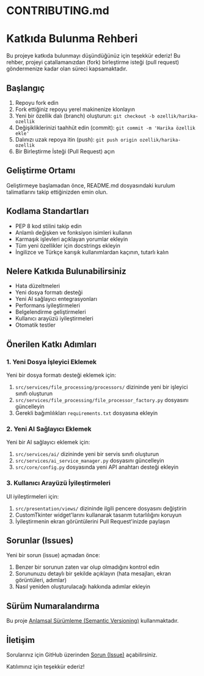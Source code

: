 # CONTRIBUTING.md


# Katkıda Bulunma Rehberi

Bu projeye katkıda bulunmayı düşündüğünüz için teşekkür ederiz! Bu rehber, projeyi çatallamanızdan (fork) birleştirme isteği (pull request) göndermenize kadar olan süreci kapsamaktadır.

## Başlangıç

1. Repoyu fork edin
2. Fork ettiğiniz repoyu yerel makinenize klonlayın
3. Yeni bir özellik dalı (branch) oluşturun: `git checkout -b ozellik/harika-ozellik`
4. Değişikliklerinizi taahhüt edin (commit): `git commit -m 'Harika özellik ekle'`
5. Dalınızı uzak repoya itin (push): `git push origin ozellik/harika-ozellik`
6. Bir Birleştirme İsteği (Pull Request) açın

## Geliştirme Ortamı

Geliştirmeye başlamadan önce, README.md dosyasındaki kurulum talimatlarını takip ettiğinizden emin olun.

## Kodlama Standartları

- PEP 8 kod stilini takip edin
- Anlamlı değişken ve fonksiyon isimleri kullanın
- Karmaşık işlevleri açıklayan yorumlar ekleyin
- Tüm yeni özellikler için docstrings ekleyin
- İngilizce ve Türkçe karışık kullanımlardan kaçının, tutarlı kalın

## Nelere Katkıda Bulunabilirsiniz

- Hata düzeltmeleri
- Yeni dosya formatı desteği
- Yeni AI sağlayıcı entegrasyonları
- Performans iyileştirmeleri
- Belgelendirme geliştirmeleri
- Kullanıcı arayüzü iyileştirmeleri
- Otomatik testler

## Önerilen Katkı Adımları

### 1. Yeni Dosya İşleyici Eklemek

Yeni bir dosya formatı desteği eklemek için:

1. `src/services/file_processing/processors/` dizininde yeni bir işleyici sınıfı oluşturun
2. `src/services/file_processing/file_processor_factory.py` dosyasını güncelleyin
3. Gerekli bağımlılıkları `requirements.txt` dosyasına ekleyin

### 2. Yeni AI Sağlayıcı Eklemek

Yeni bir AI sağlayıcı eklemek için:

1. `src/services/ai/` dizininde yeni bir servis sınıfı oluşturun
2. `src/services/ai_service_manager.py` dosyasını güncelleyin
3. `src/core/config.py` dosyasında yeni API anahtarı desteği ekleyin

### 3. Kullanıcı Arayüzü İyileştirmeleri

UI iyileştirmeleri için:

1. `src/presentation/views/` dizininde ilgili pencere dosyasını değiştirin
2. CustomTkinter widget'larını kullanarak tasarım tutarlılığını koruyun
3. İyileştirmenin ekran görüntülerini Pull Request'inizde paylaşın

## Sorunlar (Issues)

Yeni bir sorun (issue) açmadan önce:

1. Benzer bir sorunun zaten var olup olmadığını kontrol edin
2. Sorununuzu detaylı bir şekilde açıklayın (hata mesajları, ekran görüntüleri, adımlar)
3. Nasıl yeniden oluşturulacağı hakkında adımlar ekleyin

## Sürüm Numaralandırma

Bu proje [Anlamsal Sürümleme (Semantic Versioning)](https://semver.org/) kullanmaktadır.

## İletişim

Sorularınız için GitHub üzerinden [Sorun (Issue)](https://github.com/kullaniciadi/ai-metin-analizcisi/issues) açabilirsiniz.

Katılımınız için teşekkür ederiz!
